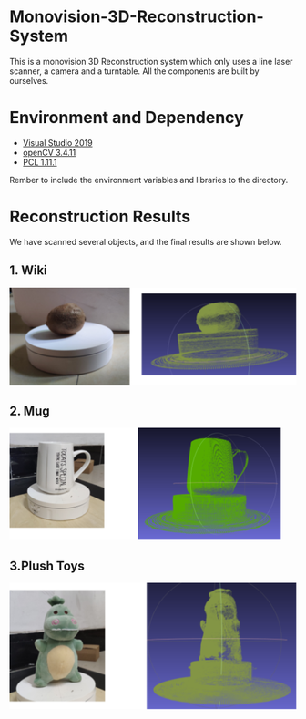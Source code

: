 # Monovision-3D-Reconstruction-System
This is a monovision 3D Reconstruction system which only uses a line laser scanner, a camera and a turntable. All the components are built by ourselves.

# Environment and Dependency
- [Visual Studio 2019](https://visualstudio.microsoft.com/de/downloads/)
- [openCV 3.4.11](https://opencv.org/releases/)
- [PCL 1.11.1](https://github.com/PointCloudLibrary/pcl/releases)

Rember to include the environment variables and libraries to the directory.

# Reconstruction Results
We have scanned several objects, and the final results are shown below.
## 1. Wiki

![image-20210913232247601](result/result.assets/image-20210913232247601.png)

## 2. Mug

![image-20210913233828202](result/result.assets/image-20210913233828202.png)

## 3.Plush Toys

![image-20210913233500849](result/result.assets/image-20210913233500849.png)
